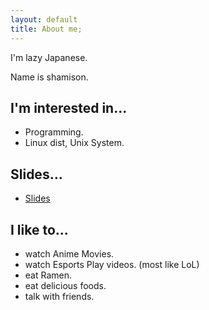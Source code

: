 ```yaml
---
layout: default
title: About me;
---
```


I'm lazy Japanese.

Name is shamison.

## I'm interested in...

- Programming.
- Linux dist, Unix System.

## Slides...

- [Slides](/slides)

## I like to...

- watch Anime Movies.
- watch Esports Play videos. (most like LoL)
- eat Ramen.
- eat delicious foods.
- talk with friends.


